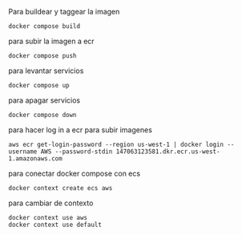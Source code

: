Para buildear y taggear la imagen
```
docker compose build
```

para subir la imagen a ecr
```
docker compose push
```

para levantar servicios
```
docker compose up
```

para apagar servicios
```
docker compose down
```

para hacer log in a ecr para subir imagenes
```
aws ecr get-login-password --region us-west-1 | docker login --username AWS --password-stdin 147063123581.dkr.ecr.us-west-1.amazonaws.com
```

para conectar docker compose con ecs
```
docker context create ecs aws
```

para cambiar de contexto
```
docker context use aws
docker context use default
```
